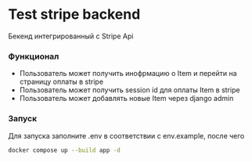 # Test stripe backend
Бекенд интегрированный с Stripe Api
### Функционал
- Пользователь может получить инофрмацию о Item и перейти на страницу оплаты в stripe
- Пользователь может получить session id для оплаты Item в stripe
- Пользователь может добавлять новые Item через django admin
### Запуск
Для запуска заполните .env в соответствии с env.example, после чего
```bash
docker compose up --build app -d
```